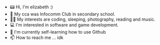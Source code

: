 - 📟 Hi, I'm elizabeth :)
- 👀 My cca was Infocomm Club in secondary school.
- 🫶🏻 My interests are coding, sleeping, photography, reading and music.
- 💻 I'm interested in software and game development.
- 🌱 I'm currently self-learning how to use Github
- 📫 How to reach me ... idk

<!---
elizainthere/elizainthere is a ✨ special ✨ repository because its `README.md` (this file) appears on your GitHub profile.
You can click the Preview link to take a look at your changes.
--->
